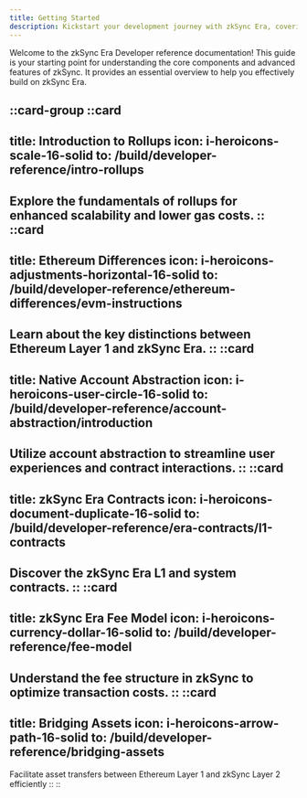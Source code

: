 ```yaml
---
title: Getting Started
description: Kickstart your development journey with zkSync Era, covering everything from rollups to system contracts and fee structures.
---
```


Welcome to the zkSync Era Developer reference documentation! This guide is your starting point for
understanding the core components and advanced features of zkSync. It provides an essential
overview to help you effectively build on zkSync Era.

::card-group
  ::card
  ---
  title: Introduction to Rollups
  icon: i-heroicons-scale-16-solid
  to: /build/developer-reference/intro-rollups
  ---
  Explore the fundamentals of rollups for enhanced scalability and lower gas costs.
  ::
  ::card
  ---
  title: Ethereum Differences
  icon: i-heroicons-adjustments-horizontal-16-solid
  to: /build/developer-reference/ethereum-differences/evm-instructions
  ---
  Learn about the key distinctions between Ethereum Layer 1 and zkSync Era.
  ::
  ::card
  ---
  title: Native Account Abstraction
  icon: i-heroicons-user-circle-16-solid
  to: /build/developer-reference/account-abstraction/introduction
  ---
  Utilize account abstraction to streamline user experiences and contract interactions.
  ::
  ::card
  ---
  title: zkSync Era Contracts
  icon: i-heroicons-document-duplicate-16-solid
  to: /build/developer-reference/era-contracts/l1-contracts
  ---
  Discover the zkSync Era L1 and system contracts.
  ::
  ::card
  ---
  title: zkSync Era Fee Model
  icon: i-heroicons-currency-dollar-16-solid
  to: /build/developer-reference/fee-model
  ---
  Understand the fee structure in zkSync to optimize transaction costs.
  ::
  ::card
  ---
  title: Bridging Assets
  icon: i-heroicons-arrow-path-16-solid
  to: /build/developer-reference/bridging-assets
  ---
  Facilitate asset transfers between Ethereum Layer 1 and zkSync Layer 2 efficiently
  ::
::
